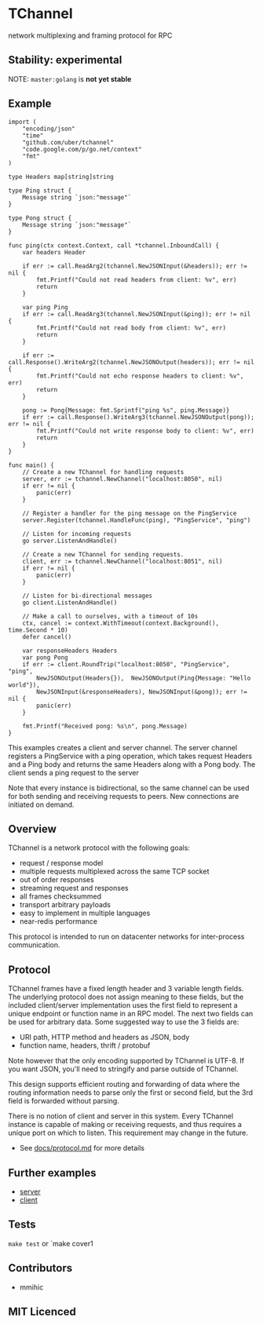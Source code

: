 # TChannel

network multiplexing and framing protocol for RPC

## Stability: experimental

NOTE: `master:golang` is **not yet stable**

## Example

```golang
import (
    "encoding/json"
    "time"
    "github.com/uber/tchannel"
    "code.google.com/p/go.net/context"
    "fmt"
)

type Headers map[string]string

type Ping struct {
    Message string `json:"message"`
}

type Pong struct {
    Message string `json:"message"`
}

func ping(ctx context.Context, call *tchannel.InboundCall) {
    var headers Header

    if err := call.ReadArg2(tchannel.NewJSONInput(&headers)); err != nil {
        fmt.Printf("Could not read headers from client: %v", err)
        return
    }

    var ping Ping
    if err := call.ReadArg3(tchannel.NewJSONInput(&ping)); err != nil {
        fmt.Printf("Could not read body from client: %v", err)
        return
    }

    if err := call.Response().WriteArg2(tchannel.NewJSONOutput(headers)); err != nil {
        fmt.Printf("Could not echo response headers to client: %v", err)
        return
    }

    pong := Pong{Message: fmt.Sprintf("ping %s", ping.Message)}
    if err := call.Response().WriteArg3(tchannel.NewJSONOutput(pong)); err != nil {
        fmt.Printf("Could not write response body to client: %v", err)
        return
    }
}

func main() {
    // Create a new TChannel for handling requests
    server, err := tchannel.NewChannel("localhost:8050", nil)
    if err != nil {
        panic(err)
    }

    // Register a handler for the ping message on the PingService
    server.Register(tchannel.HandleFunc(ping), "PingService", "ping")

    // Listen for incoming requests
    go server.ListenAndHandle()

    // Create a new TChannel for sending requests.  
    client, err := tchannel.NewChannel("localhost:8051", nil)
    if err != nil {
        panic(err)
    }

    // Listen for bi-directional messages
    go client.ListenAndHandle()

    // Make a call to ourselves, with a timeout of 10s
    ctx, cancel := context.WithTimeout(context.Background(), time.Second * 10)
    defer cancel()

    var responseHeaders Headers
    var pong Pong
    if err := client.RoundTrip("localhost:8050", "PingService", "ping",
        NewJSONOutput(Headers{}),  NewJSONOutput(Ping{Message: "Hello world"}),
        NewJSONInput(&responseHeaders), NewJSONInput(&pong)); err != nil {
        panic(err)
    }

    fmt.Printf("Received pong: %s\n", pong.Message)
}
```

This examples creates a client and server channel.  The server channel registers a PingService
with a ping operation, which takes request Headers and a Ping body and returns the
same Headers along with a Pong body.  The client sends a ping request to the server

Note that every instance is bidirectional, so the same channel can be used for both sending
and receiving requests to peers.  New connections are initiated on demand.

## Overview

TChannel is a network protocol with the following goals:

 * request / response model
 * multiple requests multiplexed across the same TCP socket
 * out of order responses
 * streaming request and responses
 * all frames checksummed
 * transport arbitrary payloads
 * easy to implement in multiple languages
 * near-redis performance

This protocol is intended to run on datacenter networks for inter-process communication.

## Protocol

TChannel frames have a fixed length header and 3 variable length fields. The underlying protocol
does not assign meaning to these fields, but the included client/server implementation uses
the first field to represent a unique endpoint or function name in an RPC model.
The next two fields can be used for arbitrary data. Some suggested way to use the 3 fields are:

* URI path, HTTP method and headers as JSON, body
* function name, headers, thrift / protobuf

Note however that the only encoding supported by TChannel is UTF-8.  If you want JSON, you'll need
to stringify and parse outside of TChannel.

This design supports efficient routing and forwarding of data where the routing information needs
to parse only the first or second field, but the 3rd field is forwarded without parsing.

There is no notion of client and server in this system. Every TChannel instance is capable of 
making or receiving requests, and thus requires a unique port on which to listen. This requirement may
change in the future.

 - See [docs/protocol.md](docs/protocol.md) for more details

## Further examples

 - [server](examples/server/main.go)
 - [client](examples/client/main.go)

## Tests

`make test` or `make cover1

## Contributors

 - mmihic

## MIT Licenced

